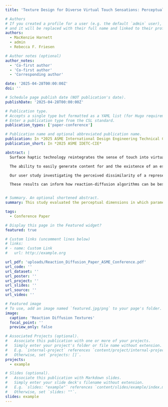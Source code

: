 ```yaml
---
title: 'Texture Design for Diverse Virtual Touch Sensations: Perceptual Breadth of Parameter-Driven Turing Patterns'

# Authors
# If you created a profile for a user (e.g. the default `admin` user), write the username (folder name) here
# and it will be replaced with their full name and linked to their profile.
authors:
  - MacKenzie Harnett
  - admin
  - Rebecca F. Friesen

# Author notes (optional)
author_notes:
  - 'Co-first author'
  - 'Co-first author'
  - 'Corresponding author'

date: '2025-04-28T00:00:00Z'
doi: ''

# Schedule page publish date (NOT publication's date).
publishDate: '2025-04-28T00:00:00Z'

# Publication type.
# Accepts a single type but formatted as a YAML list (for Hugo requirements).
# Enter a publication type from the CSL standard.
publication_types: ['paper-conference']

# Publication name and optional abbreviated publication name.
publication: In *2025 ASME International Design Engineering Technical Conferences & Computers and Information in Engineering Conference (IDETC-CIE)*
publication_short: In *2025 ASME IDETC-CIE*

abstract: |
  Surface haptic technology reintegrates the sense of touch into virtual interactions on touchscreen devices, enhancing social interactions, educational tools, and daily screen tasks. Despite its clear benefits, this technology remains niche and guidelines for designing diverse and compelling touch sensations are lacking.

  The ability to easily generate content for and the existence of an established library of unique sensations and interactions may make the adoption of this technology more appealing to the average touchscreen user and for a broader range of mainstream applications. This study looks at the potential for parameter-driven reaction-diffusion algorithms to generate distinct, user-adjustable, and responsive texture stimuli. 

  Our user study investigating the perceived dissimilarity of a representative set of reaction-diffusion textures found that there is limited potential for reaction-diffusion textures in virtual texture spaces when using a friction-modulating display as the delivery platform, as perceived dissimilarity has a weak association with both control parameters. Control parameters had a stronger association with similarity ratings for real 3D printed textures, suggesting that Turing patterns are more suitable to diverse and intentional texture generation for alternative haptic surface displays (e.g. shape displays). 

  These results can inform how reaction-diffusion algorithms can be best leveraged to contribute to visual or tactile texture generation pipelines and spaces. 


# Summary. An optional shortened abstract.
summary: This study evaluated the perceptual dimensions in which parameter-controlled reaction-diffusion textures span three sensory feedback modes. 

tags:
  - Conference Paper

# Display this page in the Featured widget?
featured: true

# Custom links (uncomment lines below)
# links:
# - name: Custom Link
#   url: http://example.org

url_pdf: 'uploads/Reaction_Diffusion_Paper_ASME_Conference.pdf'
url_code: ''
url_dataset: ''
url_poster: ''
url_project: ''
url_slides: ''
url_source: ''
url_video: ''

# Featured image
# To use, add an image named `featured.jpg/png` to your page's folder.
image:
  caption: 'Reaction Diffusion Textures'
  focal_point: ''
  preview_only: false

# Associated Projects (optional).
#   Associate this publication with one or more of your projects.
#   Simply enter your project's folder or file name without extension.
#   E.g. `internal-project` references `content/project/internal-project/index.md`.
#   Otherwise, set `projects: []`.
projects:
  - example

# Slides (optional).
#   Associate this publication with Markdown slides.
#   Simply enter your slide deck's filename without extension.
#   E.g. `slides: "example"` references `content/slides/example/index.md`.
#   Otherwise, set `slides: ""`.
slides: example
---
```


<!-- {{% callout note %}}
Click the _Cite_ button above to demo the feature to enable visitors to import publication metadata into their reference management software.
{{% /callout %}}

{{% callout note %}}
Create your slides in Markdown - click the _Slides_ button to check out the example.
{{% /callout %}}

Add the publication's **full text** or **supplementary notes** here. You can use rich formatting such as including [code, math, and images](https://docs.hugoblox.com/content/writing-markdown-latex/). -->
